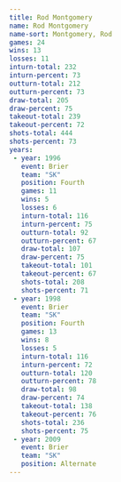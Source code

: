 ```yaml
---
title: Rod Montgomery
name: Rod Montgomery
name-sort: Montgomery, Rod
games: 24
wins: 13
losses: 11
inturn-total: 232
inturn-percent: 73
outturn-total: 212
outturn-percent: 73
draw-total: 205
draw-percent: 75
takeout-total: 239
takeout-percent: 72
shots-total: 444
shots-percent: 73
years:
 - year: 1996
   event: Brier
   team: "SK"
   position: Fourth
   games: 11
   wins: 5
   losses: 6
   inturn-total: 116
   inturn-percent: 75
   outturn-total: 92
   outturn-percent: 67
   draw-total: 107
   draw-percent: 75
   takeout-total: 101
   takeout-percent: 67
   shots-total: 208
   shots-percent: 71
 - year: 1998
   event: Brier
   team: "SK"
   position: Fourth
   games: 13
   wins: 8
   losses: 5
   inturn-total: 116
   inturn-percent: 72
   outturn-total: 120
   outturn-percent: 78
   draw-total: 98
   draw-percent: 74
   takeout-total: 138
   takeout-percent: 76
   shots-total: 236
   shots-percent: 75
 - year: 2009
   event: Brier
   team: "SK"
   position: Alternate
---
```

